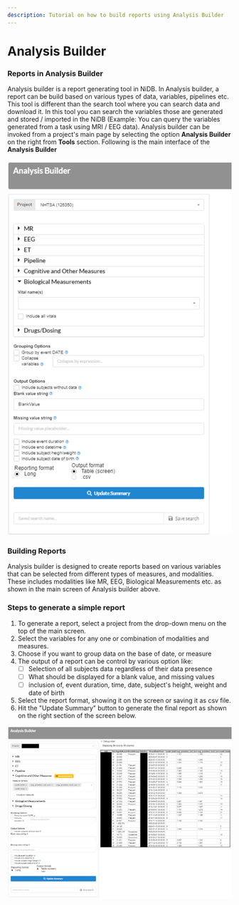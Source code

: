 ```yaml
---
description: Tutorial on how to build reports using Analysis Builder
---
```


# Analysis Builder

### Reports in Analysis Builder

Analysis builder is a report generating tool in NiDB. In Analysis builder, a report can be build based on various types of data, variables, pipelines etc. This tool is different than the search tool where you can search data and download it. In this tool you can search the variables those are generated and stored / imported in the NiDB (Example: You can query the variables generated from a task using MRI / EEG data). Analysis builder can be invoked from a project's main page by selecting the option **Analysis Builder** on the right from **Tools** section. Following is the main interface of the **Analysis Builder**

![](<../.gitbook/assets/image (2).png>)

### Building Reports

Analysis builder is designed to create reports based on various variables that can be selected from different types of measures, and modalities. These includes modalities like MR, EEG, Biological Measurements etc. as shown in the main screen of Analysis builder above.

### **Steps to generate a simple report**

1. To generate a report, select a project from the drop-down menu on the top of the main screen.
2. Select the variables for any one or combination of modalities and measures.
3. Choose if you want to group data on the base of date, or measure
4. The output of a report can be control by various option like:
   * [ ] Selection of all subjects data regardless of their data presence
   * [ ] What should be displayed for a blank value, and missing values
   * [ ] inclusion of, event duration, time, date, subject's height, weight and date of birth
5. Select the report format, showing it on the screen or saving it as csv file.
6. Hit the "Update Summary" button to generate the final report as shown on the right section of the screen below.

![](<../.gitbook/assets/image (6).png>)
